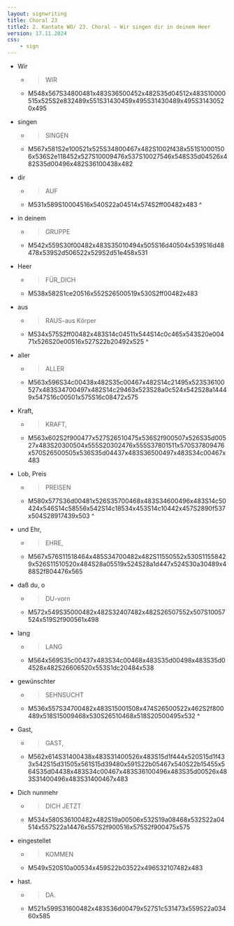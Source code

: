 ```yaml
---
layout: signwriting
title: Choral 23
title2: 2. Kantate WO/ 23. Choral – Wir singen dir in deinem Heer
version: 17.11.2024
css:
    - sign
---
```


<!--
https://www.signbank.org/signpuddle2.0/searchword.php
https://www.sutton-signwriting.io/signmaker
-->

- Wir
    + > WIR
    + M548x567S34800481x483S36500452x482S35d04512x483S10000515x525S2e832489x551S31430459x495S31430489x495S31430520x495

- singen 
    + > SINGEN
    + M567x581S2e100521x525S34800467x482S1002f438x551S10001506x536S2e118452x527S10009476x537S10027546x548S35d04526x482S35d00496x482S36100438x482

- dir
    + >  AUF
    + M531x589S10004516x540S22a04514x574S2ff00482x483
^

- in deinem
    + > GRUPPE
    + M542x559S30f00482x483S35010494x505S16d40504x539S16d48478x539S2d506522x529S2d51e458x531

- Heer
    + > FÜR_DICH
    + M538x582S1ce20516x552S26500519x530S2ff00482x483

- aus
    + > RAUS-aus Körper 
    + M534x575S2ff00482x483S14c04511x544S14c0c465x543S20e00471x526S20e00516x527S22b20492x525
^

- aller
    + >  ALLER
    + M563x596S34c00438x482S35c00467x482S14c21495x523S36100527x483S34700497x482S14c29463x523S28a0c524x542S28a14449x547S16c00501x575S16c08472x575

- Kraft,
    + >  KRAFT,
    + M563x602S2f900477x527S26510475x536S2f900507x526S35d00527x483S20300504x555S20302476x555S37801511x570S37809476x570S26500505x536S35d04437x483S36500497x483S34c00467x483

- Lob, Preis
    + > PREISEN
    + M580x577S36d00481x526S35700468x483S34600496x483S14c50424x546S14c58556x542S14c18534x453S14c10442x457S2890f537x504S28917439x503
^
- und Ehr,
    + > EHRE,
    + M567x576S11518464x485S34700482x482S11550552x530S11558429x526S11510520x484S28a05519x524S28a1d447x524S30a30489x488S2f804476x565

- daß du, o
    + > DU-vorn
    + M572x549S35000482x482S32407482x482S26507552x507S10057524x519S2f900561x498


- lang
    + >  LANG
    + M564x569S35c00437x483S34c00468x483S35d00498x483S35d04528x482S26606520x553S1dc20484x538

- gewünschter
    + >  SEHNSUCHT
    + M536x557S34700482x483S15001508x474S26500522x462S2f800489x518S15009468x530S26510468x518S20500495x532
^
    
-   Gast,
    + >  GAST,
    + M562x614S31400438x483S31400526x483S15d1f444x520S15d1f433x542S15d31505x561S15d39480x591S22b05467x540S22b15455x564S35d04438x483S34c00467x483S36100496x483S35d00526x483S31400496x483S31400467x483

- Dich nunmehr
    + >  DICH JETZT
    + M534x580S36100482x482S19a00506x532S19a08468x532S22a04514x557S22a14476x557S2f900516x575S2f900475x575
    

- eingestellet
    + >  KOMMEN
    + M549x520S10a00534x459S22b03522x496S32107482x483

- hast.
    + > DA.
    + M521x599S31600482x483S36d00479x527S1c531473x559S22a03460x585